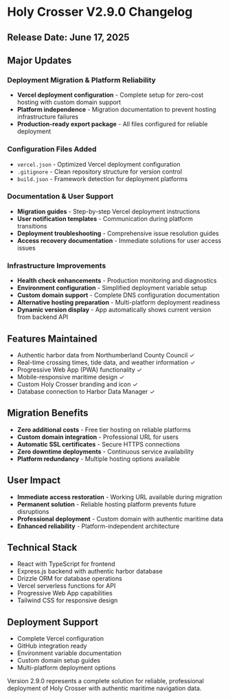 # Holy Crosser V2.9.0 Changelog

## Release Date: June 17, 2025

## Major Updates

### Deployment Migration & Platform Reliability
- **Vercel deployment configuration** - Complete setup for zero-cost hosting with custom domain support
- **Platform independence** - Migration documentation to prevent hosting infrastructure failures
- **Production-ready export package** - All files configured for reliable deployment

### Configuration Files Added
- `vercel.json` - Optimized Vercel deployment configuration
- `.gitignore` - Clean repository structure for version control
- `build.json` - Framework detection for deployment platforms

### Documentation & User Support
- **Migration guides** - Step-by-step Vercel deployment instructions
- **User notification templates** - Communication during platform transitions
- **Deployment troubleshooting** - Comprehensive issue resolution guides
- **Access recovery documentation** - Immediate solutions for user access issues

### Infrastructure Improvements
- **Health check enhancements** - Production monitoring and diagnostics
- **Environment configuration** - Simplified deployment variable setup
- **Custom domain support** - Complete DNS configuration documentation
- **Alternative hosting preparation** - Multi-platform deployment readiness
- **Dynamic version display** - App automatically shows current version from backend API

## Features Maintained
- Authentic harbor data from Northumberland County Council ✓
- Real-time crossing times, tide data, and weather information ✓
- Progressive Web App (PWA) functionality ✓ 
- Mobile-responsive maritime design ✓
- Custom Holy Crosser branding and icon ✓
- Database connection to Harbor Data Manager ✓

## Migration Benefits
- **Zero additional costs** - Free tier hosting on reliable platforms
- **Custom domain integration** - Professional URL for users
- **Automatic SSL certificates** - Secure HTTPS connections
- **Zero downtime deployments** - Continuous service availability
- **Platform redundancy** - Multiple hosting options available

## User Impact
- **Immediate access restoration** - Working URL available during migration
- **Permanent solution** - Reliable hosting platform prevents future disruptions
- **Professional deployment** - Custom domain with authentic maritime data
- **Enhanced reliability** - Platform-independent architecture

## Technical Stack
- React with TypeScript for frontend
- Express.js backend with authentic harbor database
- Drizzle ORM for database operations
- Vercel serverless functions for API
- Progressive Web App capabilities
- Tailwind CSS for responsive design

## Deployment Support
- Complete Vercel configuration
- GitHub integration ready
- Environment variable documentation
- Custom domain setup guides
- Multi-platform deployment options

Version 2.9.0 represents a complete solution for reliable, professional deployment of Holy Crosser with authentic maritime navigation data.